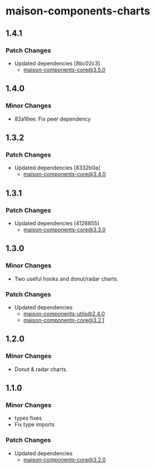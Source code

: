 # maison-components-charts

## 1.4.1

### Patch Changes

- Updated dependencies [8bc02c3]
  - maison-components-core@3.5.0

## 1.4.0

### Minor Changes

- 82a16ee: Fix peer dependency

## 1.3.2

### Patch Changes

- Updated dependencies [8332b0a]
  - maison-components-core@3.4.0

## 1.3.1

### Patch Changes

- Updated dependencies [4128855]
  - maison-components-core@3.3.0

## 1.3.0

### Minor Changes

- Two useful hooks and donut/radar charts.

### Patch Changes

- Updated dependencies
  - maison-components-utils@2.4.0
  - maison-components-core@3.2.1

## 1.2.0

### Minor Changes

- Donut & radar charts.

## 1.1.0

### Minor Changes

- types fixes
- Fix type imports

### Patch Changes

- Updated dependencies
  - maison-components-core@3.2.0
